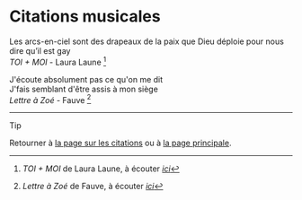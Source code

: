 # Citations musicales


Les arcs-en-ciel sont des drapeaux de la paix que Dieu déploie pour nous dire qu’il est gay  
*TOI + MOI* - Laura Laune [^1]

[^1]: *TOI + MOI* de Laura Laune, à écouter [*ici*](https://youtu.be/i__mG_vthHg?si=duP5lEWB6QMgmj9e)



J'écoute absolument pas ce qu'on me dit  
J'fais semblant d'être assis à mon siège  
*Lettre à Zoé* - Fauve [^2]

[^2]: *Lettre à Zoé* de Fauve, à écouter [*ici*](https://youtu.be/hWVnpLe_MbQ?si=i0RHAzM7167dMNXj)



<!--
« citation »  
*titre* - artiste [^x]

[^x]: *titre* de artiste, à écouter [*ici*](lien.com)
-->




---

> [!TIP]  
> Retourner à [la page sur les citations](README.md) ou à [la page principale](../README.md).